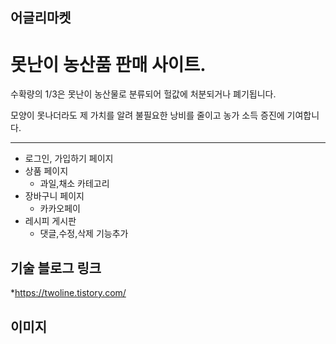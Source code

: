 ## 어글리마켓
 # 못난이 농산품 판매 사이트.

수확량의 1/3은 못난이 농산물로 분류되어 헐값에 처분되거나 폐기됩니다.

모양이 못나더라도 제 가치를 알려 불필요한 낭비를 줄이고 농가 소득 증진에 기여합니다.

*** 
  * 로그인, 가입하기 페이지
  * 상품 페이지
    * 과일,채소 카테고리  
  * 장바구니 페이지
    * 카카오페이  
  * 레시피 게시판 
    * 댓글,수정,삭제 기능추가


## 기술 블로그 링크

*<https://twoline.tistory.com/>



## 이미지

